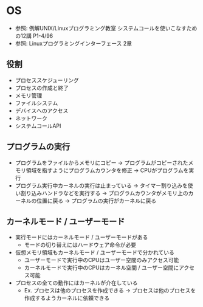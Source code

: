 # OS
- 参照: 例解UNIX/Linuxプログラミング教室 システムコールを使いこなすための12講 P1-4/96
- 参照: Linuxプログラミングインターフェース 2章

## 役割
- プロセススケジューリング
- プロセスの作成と終了
- メモリ管理
- ファイルシステム
- デバイスへのアクセス
- ネットワーク
- システムコールAPI

## プログラムの実行
- プログラムをファイルからメモリにコピー
  -> プログラムがコピーされたメモリ領域を指すようにプログラムカウンタを修正
  -> CPUがプログラムを実行
- プログラム実行中カーネルの実行は止まっている
  -> タイマー割り込みを使い割り込みハンドラなどを実行する
  -> プログラムカウンタがメモリ上のカーネルの位置に戻る
  -> プログラムの実行がカーネルに戻る

## カーネルモード / ユーザーモード
- 実行モードにはカーネルモード / ユーザーモードがある
  - モードの切り替えにはハードウェア命令が必要
- 仮想メモリ領域もカーネルモード / ユーザーモードで分かれている
  - ユーザーモードで実行中のCPUはユーザー空間のみアクセス可能
  - カーネルモードで実行中のCPUはカーネル空間 / ユーザー空間にアクセス可能
- プロセスの全ての動作にはカーネルが介在している
  - Ex. プロセスは他のプロセスを作成できる
    -> プロセスは他のプロセスを作成するようカーネルに依頼できる
